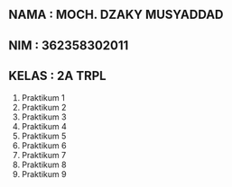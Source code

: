 **NAMA : MOCH. DZAKY MUSYADDAD**
-
**NIM : 362358302011**
-
**KELAS : 2A TRPL**
-

1. Praktikum 1
2. Praktikum 2
3. Praktikum 3
4. Praktikum 4
5. Praktikum 5
6. Praktikum 6
7. Praktikum 7
8. Praktikum 8
9. Praktikum 9
    
